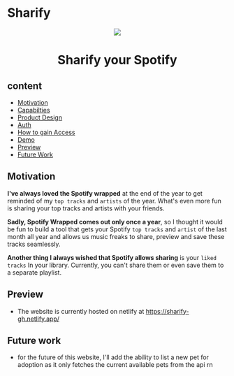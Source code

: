 # Sharify

<p align="center"> 
  <img src="https://user-images.githubusercontent.com/65967989/233854956-300c21e4-cbc6-4fd4-a9b8-613ce8ccfe24.png" />
</p>
<p align="center"> 
  <h1 align="center">Sharify your Spotify</h1>
</p>


## content

 - [Motivation](https://github.com/A-bahaa/Sharify-Documentation#motivation) 
 - [Capabilties]()
 - [Product Design]()
 - [Auth]()
 - [How to gain Access]() 
 - [Demo]()
 - [Preview](https://github.com/A-bahaa/Sharify-Documentation#preview)
 - [Future Work](https://github.com/A-bahaa/Sharify-Documentation#future-work) 
 
 
 ## Motivation
 
 **I've always loved the Spotify wrapped** at the end of the year to get reminded of my `top tracks` and `artists` of the year. What's even more fun is sharing your top tracks and artists with your friends. 
 
 **Sadly, Spotify Wrapped comes out only once a year**, so I thought it would be fun to build a tool that gets your Spotify `top tracks` and `artist` of the last month all year and allows us music freaks to share, preview and save these tracks seamlessly.
 
 **Another thing I always wished that Spotify allows sharing** is your `liked tracks` In your library. Currently, you can't share them or even save them to a separate playlist.

## Preview
- The website is currently hosted on netlify at https://sharify-gh.netlify.app/

## Future work
- for the future of this website, I'll add the ability to list a new pet for adoption as it only fetches the current available pets from the api rn

